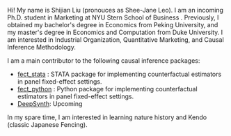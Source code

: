 Hi! My name is Shijian Liu (pronouces as Shee-Jane Leo). I am an incoming Ph.D. student in Marketing at NYU Stern School of Business . Previously, I obtained my bachelor's degree in Economics from Peking University, and my master's degree in Economics and Computation from Duke University. I am interested in Industrial Organization, Quantitative Marketing, and Causal Inference Methodology.

I am a main contributor to the following causal inference packages:
* [fect_stata](https://github.com/xuyiqing/fect_stata) : STATA package for implementing counterfactual estimators in panel fixed-effect settings.
* [fect_python](https://github.com/xuyiqing/fect_python) : Python package for implementing counterfactual estimators in panel fixed-effect settings.
* [DeepSynth](https://github.com/yhzhu99/DeepSynth): Upcoming

In my spare time, I am interested in learning nature history and Kendo (classic Japanese Fencing).
